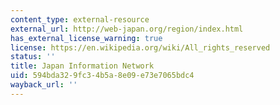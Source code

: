 ```yaml
---
content_type: external-resource
external_url: http://web-japan.org/region/index.html
has_external_license_warning: true
license: https://en.wikipedia.org/wiki/All_rights_reserved
status: ''
title: Japan Information Network
uid: 594bda32-9fc3-4b5a-8e09-e73e7065bdc4
wayback_url: ''
---
```

